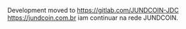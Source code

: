 Development moved to https://gitlab.com/JUNDCOIN-JDC
https://jundcoin.com.br iam  continuar na rede JUNDCOIN.

